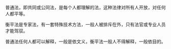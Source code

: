 普通法，即共同或公同法，是每个人都理解的法，这种法律对所有人开放，对任何人都平等。 

衡平法是专家法，有一套特殊技术方法，一般人被排斥在外，只有法官或专业人员才能驾驭。 

普通法任何人都可以解释，一般是依文义，衡平法一般人不得解释，一般依目的。 